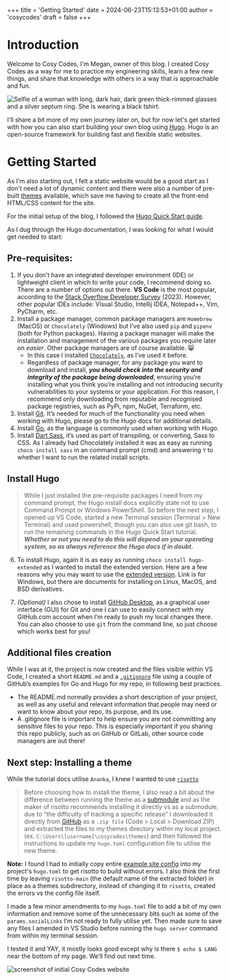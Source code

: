 +++
title = 'Getting Started'
date = 2024-06-23T15:13:53+01:00
author = 'cosycodes'
draft = false
+++

# Introduction

Welcome to Cosy Codes, I'm Megan, owner of this blog. I created Cosy Codes as a way for me to practice my engineering skills, learn a few new things, and share that knowledge with others in a way that is approachable and fun. 

![Selfie of a woman with long, dark hair, dark green thick-rimmed glasses and a silver septum ring. She is wearing a black tshirt.](../images/selfie.jpg)

I'll share a bit more of my own journey later on, but for now let's get started with how you can also start building your own blog using [Hugo]. Hugo is an open-source framework for building fast and flexible static websites.  

# Getting Started

As I'm also starting out, I felt a static website would be a good start as I don't need a lot of dynamic content and there were also a number of pre-built [themes] available, which save me having to create all the front-end HTML/CSS content for the site. 

For the initial setup of the blog, I followed the [Hugo Quick Start guide][quickstart]. 

As I dug through the Hugo documentation, I was looking for what I would get needed to start: 

## Pre-requisites: 
1) If you don't have an integrated developer environment (IDE) or lightweight client in which to write your code, I recommend doing so. There are a number of options out there. **VS Code** is the most popular, according to the [Stack Overflow Developer Survey][survey] (2023). However, other popular IDEs include: Visual Studio, Intellij IDEA, Notepad++, Vim, PyCharm, etc.
2) Install a package manager, common package managers are `Homebrew` (MacOS) or `Chocolately` (Windows) but I’ve also used `pip` and `pipenv` (both for Python packages). Having a package manager will make the installation and management of the various packages you require later on *easier*.  Other package managers are of course available. 😸
    - In this case I installed [`Chocolately`][chocolately], as I’ve used it before. 
    - Regardless of package manager, for any package you want to download and install, **_you should check into the security and integrity of the package being downloaded_**, ensuring you’re installing what you think you’re installing and not introducing security vulnerabilities to your systems or your application. For this reason, I recommend only downloading from reputable and recognised package registries, such as PyPi, npm, NuGet, Terraform, etc. 
3) Install [Git]. It’s needed for much of the functionality you need when working with Hugo, please go to the Hugo docs for additional details. 
4) Install [Go], as the language is commonly used when working with Hugo.
5) Install [Dart Sass], it’s used as part of transpiling, or converting, Sass to CSS. As I already had Chocolately installed it was as easy as running `choco install sass` in an command prompt (cmd) and answering `Y` to whether I want to run the related install scripts. 

## Install Hugo 
> While I just installed the pre-requisite packages I need from my command prompt, the Hugo install docs explicitly state not to use Command Prompt or Windows PowerShell. So before the next step, I opened up VS Code, started a new Terminal session (Terminal > New Terminal) and used powershell, though you can also use git bash, to run the remaining commands in the Hugo Quick Start tutorial. **_Whether or not you need to do this will depend on your operating system, so as always reference the Hugo docs if in doubt._** 

6) To install Hugo, again it is as easy as running `choco install hugo-extended` as I wanted to install the extended version. Here are a few reasons why you may want to use the [extended version]. Link is for Windows, but there are documents for installing on Linux, MacOS, and BSD derivatives. 

7) *(Optional)* I also chose to install [GitHub Desktop], as a graphical user interface (GUI) for Git and one I can use to easily connect with my GitHub.com account when I’m ready to push my local changes there. You can also choose to use `git` from the command line, so just choose which works best for you! 

## Additional files creation 
While I was at it, the project is now created and the files visible within VS Code, I created a short `README.md` and a [`.gitignore`][gitignore] file using a couple of GitHub’s examples for Go and Hugo for my repo, in following best practices. 
- The README.md normally provides a short description of your project, as well as any useful and relevant information that people may need or want to know about your repo, its purpose, and its use.  
- A .gitignore file is important to help ensure you are not committing any sensitive files to your repo. This is especially important if you sharing this repo publicly, such as on GitHub or GitLab, other source code managers are out there! 

## Next step: Installing a theme
While the tutorial docs utilise `Ananka`, I knew I wanted to use [`risotto`][risotto] 

> Before choosing how to install the theme, I also read a bit about the difference between running the theme as a [submodule] and as the maker of risotto recommends installing it directly vs as a submodule, due to “the difficulty of tracking a specific release” I downloaded it directly from [GitHub][risotto github] as a `.zip file` (Code > Local > Download ZIP) and extracted the files to my themes directory within my local project. (ex. `C:\Users\[username]\cosycodes\themes`) and then followed the instructions to update my `hugo.toml` configuration file to utilise the new theme. 

**Note:** I found I had to initially copy entire [example site config][example config] into my project's `hugo.toml` to get risotto to build without errors. I also think the first time by leaving `risotto-main` (the default name of the extracted folder) in place as a themes subdirectory, instead of changing it to `risotto`, created the errors vs the config file itself. 

I made a few minor amendments to my `hugo.toml` file to add a bit of my own information and remove some of the unnecessary bits such as some of the `params.socialLinks` I’m not ready to fully utilise yet. Then made sure to save any files I amended in VS Studio before running the `hugo server` command from within my terminal session. 

I tested it and YAY, it mostly looks good except why is there `$ echo $ LANG` near the bottom of my page. We’ll find out next time. 

![screenshot of initial Cosy Codes website](../images/firstpushpreview.png)


[Hugo]: https://gohugo.io/
[themes]: https://themes.gohugo.io/
[quickstart]: https://gohugo.io/getting-started/quick-start/
[survey]: https://survey.stackoverflow.co/2023/#technology
[chocolately]: https://docs.chocolatey.org/
[Git]: https://git-scm.com/
[Go]: https://go.dev/
[Dart Sass]: https://gohugo.io/hugo-pipes/transpile-sass-to-css/#dart-sass
[extended version]: https://gohugo.io/installation/windows/#editions
[GitHub Desktop]: https://desktop.github.com/
[gitignore]: https://docs.github.com/en/get-started/getting-started-with-git/ignoring-files
[risotto]: https://themes.gohugo.io/themes/risotto/
[submodule]: https://git-scm.com/book/en/v2/Git-Tools-Submodules
[risotto github]: https://github.com/joeroe/risotto
[example config]: https://github.com/joeroe/risotto/blob/main/exampleSite/config.toml
